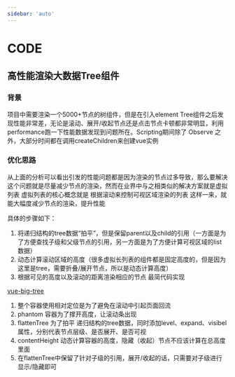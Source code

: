 ```yaml
---
sidebar: 'auto'
---
```

# CODE
## 高性能渲染大数据Tree组件
### 背景
项目中需要渲染一个5000+节点的树组件，但是在引入element Tree组件之后发现性能非常差，无论是滚动、展开/收起节点还是点击节点卡顿都非常明显，利用performance跑一下性能数据发现到问题所在。Scripting期间除了 Observe 之外，大部分时间都在调用createChildren来创建vue实例
### 优化思路
从上面的分析可以看出引发的性能问题都是因为渲染的节点过多导致，那么要解决这个问题就是尽量减少节点的渲染，然而在业界中与之相类似的解决方案就是虚拟列表 虚拟列表的核心概念就是 根据滚动来控制可视区域渲染的列表 这样一来，就能大幅度减少节点的渲染，提升性能

具体的步骤如下：
  1. 将递归结构的tree数据“拍平”，但是保留parent以及child的引用（一方面是为了方便查找子级和父级节点的引用，另一方面是为了方便计算可视区域的list数据）
  2. 动态计算滚动区域的高度（很多虚拟长列表的组件都是固定高度的，但是因为这里是tree，需要折叠/展开节点，所以是动态计算高度）
  3. 根据可见的高度以及滚动的距离渲染相应的节点
  最简代码实现

[vue-big-tree](https://github.com/jayZOU/vue-big-tree)

1. 整个容器使用相对定位是为了避免在滚动中引起页面回流
2. phantom 容器为了撑开高度，让滚动条出现
3. flattenTree 为了拍平 递归结构的tree数据，同时添加level、expand、visibel属性，分别代表节点层级、是否展开、是否可视
4. contentHeight 动态计算容器的高度，隐藏（收起）节点不应该计算在总高度里面
5. 在flattenTree中保留了针对子级的引用，展开/收起的话，只需要对子级进行显示/隐藏即可